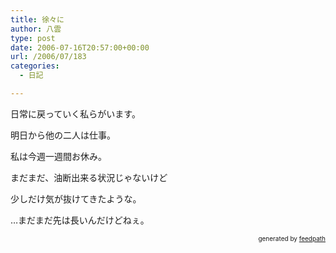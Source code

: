 ```yaml
---
title: 徐々に
author: 八雲
type: post
date: 2006-07-16T20:57:00+00:00
url: /2006/07/183
categories:
  - 日記

---
```

日常に戻っていく私らがいます。

明日から他の二人は仕事。
  
私は今週一週間お休み。

まだまだ、油断出来る状況じゃないけど
  
少しだけ気が抜けてきたような。

…まだまだ先は長いんだけどねぇ。<!--
feedpath info start
-->

<div style="text-align: right; font-size: 10px;">
  &nbsp;&nbsp;<span>generated by <a href="http://feedpath.jp">feedpath</a></span>
</div>

<!--
feedpath info end
-->